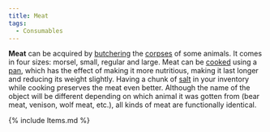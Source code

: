 ```yaml
---
title: Meat
tags:
  - Consumables
---
```

**Meat** can be acquired by [butchering](butcher "wikilink") the
[corpses](corpse "wikilink") of some animals. It comes in four sizes:
morsel, small, regular and large. Meat can be [cooked](cook "wikilink")
using a [pan](pan "wikilink"), which has the effect of making it more
nutritious, making it last longer and reducing its weight slightly.
Having a chunk of [salt](salt "wikilink") in your inventory while
cooking preserves the meat even better. Although the name of the object
will be different depending on which animal it was gotten from (bear
meat, venison, wolf meat, etc.), all kinds of meat are functionally
identical.

{% include Items.md %}
